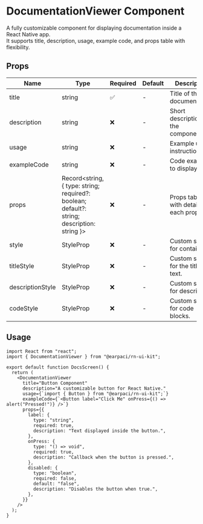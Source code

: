 # DocumentationViewer Component

A fully customizable component for displaying documentation inside a React Native app.  
It supports title, description, usage, example code, and props table with flexibility.

## Props

| Name             | Type                                                                                        | Required | Default | Description                                 |
| ---------------- | ------------------------------------------------------------------------------------------- | -------- | ------- | ------------------------------------------- |
| title            | string                                                                                      | ✅       | -       | Title of the documentation.                 |
| description      | string                                                                                      | ❌       | -       | Short description of the component.         |
| usage            | string                                                                                      | ❌       | -       | Example usage instructions.                 |
| exampleCode      | string                                                                                      | ❌       | -       | Code example to display.                    |
| props            | Record<string, { type: string; required?: boolean; default?: string; description: string }> | ❌       | -       | Props table with details for each property. |
| style            | StyleProp<ViewStyle>                                                                        | ❌       | -       | Custom style for container.                 |
| titleStyle       | StyleProp<TextStyle>                                                                        | ❌       | -       | Custom style for the title text.            |
| descriptionStyle | StyleProp<TextStyle>                                                                        | ❌       | -       | Custom style for description.               |
| codeStyle        | StyleProp<TextStyle>                                                                        | ❌       | -       | Custom style for code blocks.               |

## Usage

```tsx
import React from "react";
import { DocumentationViewer } from "@earpaci/rn-ui-kit";

export default function DocsScreen() {
  return (
    <DocumentationViewer
      title="Button Component"
      description="A customizable button for React Native."
      usage={`import { Button } from "@earpaci/rn-ui-kit";`}
      exampleCode={`<Button label="Click Me" onPress={() => alert("Pressed!")} />`}
      props={{
        label: {
          type: "string",
          required: true,
          description: "Text displayed inside the button.",
        },
        onPress: {
          type: "() => void",
          required: true,
          description: "Callback when the button is pressed.",
        },
        disabled: {
          type: "boolean",
          required: false,
          default: "false",
          description: "Disables the button when true.",
        },
      }}
    />
  );
}
```
